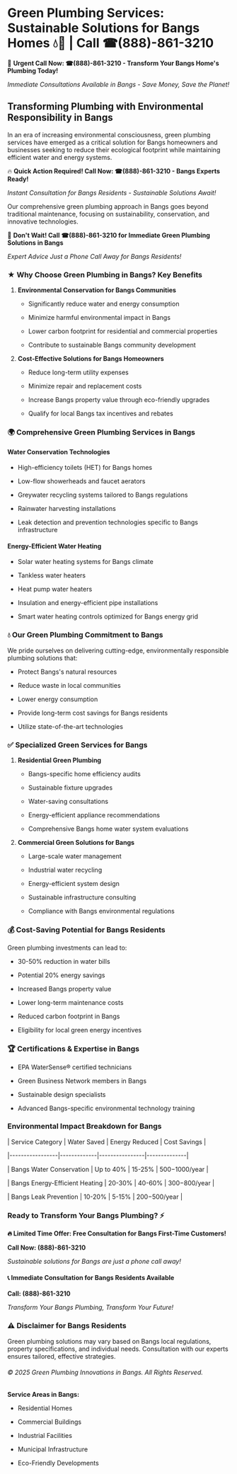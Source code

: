 # Green Plumbing Services: Sustainable Solutions for Bangs Homes 💧🌿 | Call ☎(888)-861-3210

🚨 **Urgent Call Now: ☎(888)-861-3210 - Transform Your Bangs Home's Plumbing Today!**
*Immediate Consultations Available in Bangs - Save Money, Save the Planet!*

## Transforming Plumbing with Environmental Responsibility in Bangs

In an era of increasing environmental consciousness, green plumbing services have emerged as a critical solution for Bangs homeowners and businesses seeking to reduce their ecological footprint while maintaining efficient water and energy systems. 

🔥 **Quick Action Required! Call Now: ☎(888)-861-3210 - Bangs Experts Ready!**
*Instant Consultation for Bangs Residents - Sustainable Solutions Await!*

Our comprehensive green plumbing approach in Bangs goes beyond traditional maintenance, focusing on sustainability, conservation, and innovative technologies.

🚨 **Don't Wait! Call ☎(888)-861-3210 for Immediate Green Plumbing Solutions in Bangs**
*Expert Advice Just a Phone Call Away for Bangs Residents!*

### ★ Why Choose Green Plumbing in Bangs? Key Benefits

1. **Environmental Conservation for Bangs Communities** 
   - Significantly reduce water and energy consumption
   - Minimize harmful environmental impact in Bangs
   - Lower carbon footprint for residential and commercial properties
   - Contribute to sustainable Bangs community development

2. **Cost-Effective Solutions for Bangs Homeowners** 
   - Reduce long-term utility expenses
   - Minimize repair and replacement costs
   - Increase Bangs property value through eco-friendly upgrades
   - Qualify for local Bangs tax incentives and rebates

### 🌍 Comprehensive Green Plumbing Services in Bangs

#### Water Conservation Technologies
- High-efficiency toilets (HET) for Bangs homes
- Low-flow showerheads and faucet aerators
- Greywater recycling systems tailored to Bangs regulations
- Rainwater harvesting installations
- Leak detection and prevention technologies specific to Bangs infrastructure

#### Energy-Efficient Water Heating
- Solar water heating systems for Bangs climate
- Tankless water heaters
- Heat pump water heaters
- Insulation and energy-efficient pipe installations
- Smart water heating controls optimized for Bangs energy grid

### 💧 Our Green Plumbing Commitment to Bangs

We pride ourselves on delivering cutting-edge, environmentally responsible plumbing solutions that:
- Protect Bangs's natural resources
- Reduce waste in local communities
- Lower energy consumption
- Provide long-term cost savings for Bangs residents
- Utilize state-of-the-art technologies

### ✅ Specialized Green Services for Bangs

1. **Residential Green Plumbing**
   - Bangs-specific home efficiency audits
   - Sustainable fixture upgrades
   - Water-saving consultations
   - Energy-efficient appliance recommendations
   - Comprehensive Bangs home water system evaluations

2. **Commercial Green Solutions for Bangs**
   - Large-scale water management
   - Industrial water recycling
   - Energy-efficient system design
   - Sustainable infrastructure consulting
   - Compliance with Bangs environmental regulations

### 💰 Cost-Saving Potential for Bangs Residents

Green plumbing investments can lead to:
- 30-50% reduction in water bills
- Potential 20% energy savings
- Increased Bangs property value
- Lower long-term maintenance costs
- Reduced carbon footprint in Bangs
- Eligibility for local green energy incentives

### 🏆 Certifications & Expertise in Bangs

- EPA WaterSense® certified technicians
- Green Business Network members in Bangs
- Sustainable design specialists
- Advanced Bangs-specific environmental technology training

### Environmental Impact Breakdown for Bangs

| Service Category | Water Saved | Energy Reduced | Cost Savings |
|-----------------|-------------|----------------|--------------|
| Bangs Water Conservation | Up to 40% | 15-25% | $500-$1000/year |
| Bangs Energy-Efficient Heating | 20-30% | 40-60% | $300-$800/year |
| Bangs Leak Prevention | 10-20% | 5-15% | $200-$500/year |

### Ready to Transform Your Bangs Plumbing? ⚡

**🔥 Limited Time Offer: Free Consultation for Bangs First-Time Customers!**

**Call Now: (888)-861-3210**
*Sustainable solutions for Bangs are just a phone call away!*

#### 📞 Immediate Consultation for Bangs Residents Available

**Call: (888)-861-3210**
*Transform Your Bangs Plumbing, Transform Your Future!*

### ⚠️ Disclaimer for Bangs Residents

Green plumbing solutions may vary based on Bangs local regulations, property specifications, and individual needs. Consultation with our experts ensures tailored, effective strategies.

###### © 2025 Green Plumbing Innovations in Bangs. All Rights Reserved.

**Service Areas in Bangs:** 
- Residential Homes
- Commercial Buildings
- Industrial Facilities
- Municipal Infrastructure
- Eco-Friendly Developments